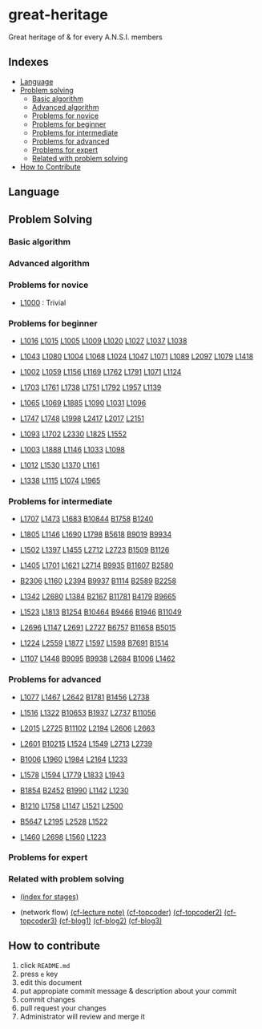 # great-heritage
Great heritage of &amp; for every A.N.S.I. members

## Indexes

- [Language](#language)
- [Problem solving](#problem-solving)
  - [Basic algorithm](#basic-algorithm)
  - [Advanced algorithm](#advanced-algorithm)
  - [Problems for novice](#problems-for-novice)
  - [Problems for beginner](#problems-for-beginner)
  - [Problems for intermediate](#problems-for-intermediate)
  - [Problems for advanced](#problems-for-advanced)
  - [Problems for expert](#problems-for-expert)
  - [Related with problem solving](#related-with-problem-solving)
- [How to Contribute](#how-to-contribute)

## Language

## Problem Solving

### Basic algorithm

### Advanced algorithm

### Problems for novice

- [L1000](http://lavida.us/problem.php?id=1000) : Trivial

### Problems for beginner

- [L1016](http://lavida.us/problem.php?id=1016) [L1015](http://lavida.us/problem.php?id=1015) [L1005](http://lavida.us/problem.php?id=1005) [L1009](http://lavida.us/problem.php?id=1009) [L1020](http://lavida.us/problem.php?id=1020) [L1027](http://lavida.us/problem.php?id=1027) [L1037](http://lavida.us/problem.php?id=1037) [L1038](http://lavida.us/problem.php?id=1038)

- [L1043](http://lavida.us/problem.php?id=1043) [L1080](http://lavida.us/problem.php?id=1080) [L1004](http://lavida.us/problem.php?id=1004) [L1068](http://lavida.us/problem.php?id=1068) [L1024](http://lavida.us/problem.php?id=1024) [L1047](http://lavida.us/problem.php?id=1047) [L1071](http://lavida.us/problem.php?id=1071) [L1089](http://lavida.us/problem.php?id=1089) [L2097](http://lavida.us/problem.php?id=2097) [L1079](http://lavida.us/problem.php?id=1079) [L1418](http://lavida.us/problem.php?id=1418)

- [L1002](http://lavida.us/problem.php?id=1002) [L1059](http://lavida.us/problem.php?id=1059) [L1156](http://lavida.us/problem.php?id=1156) [L1169](http://lavida.us/problem.php?id=1169) [L1762](http://lavida.us/problem.php?id=1762) [L1791](http://lavida.us/problem.php?id=1791) [L1071](http://lavida.us/problem.php?id=1071) [L1124](http://lavida.us/problem.php?id=1124)

- [L1703](http://lavida.us/problem.php?id=1703) [L1761](http://lavida.us/problem.php?id=1761) [L1738](http://lavida.us/problem.php?id=1738) [L1751](http://lavida.us/problem.php?id=1751) [L1792](http://lavida.us/problem.php?id=1792) [L1957](http://lavida.us/problem.php?id=1957) [L1139](http://lavida.us/problem.php?id=1139)

- [L1065](http://lavida.us/problem.php?id=1065) [L1069](http://lavida.us/problem.php?id=1069) [L1885](http://lavida.us/problem.php?id=1885) [L1090](http://lavida.us/problem.php?id=1090) [L1031](http://lavida.us/problem.php?id=1031) [L1096](http://lavida.us/problem.php?id=1096)

- [L1747](http://lavida.us/problem.php?id=1747) [L1748](http://lavida.us/problem.php?id=1748) [L1998](http://lavida.us/problem.php?id=1998) [L2417](http://lavida.us/problem.php?id=2417) [L2017](http://lavida.us/problem.php?id=2017) [L2151](http://lavida.us/problem.php?id=2151)

- [L1093](http://lavida.us/problem.php?id=1093) [L1702](http://lavida.us/problem.php?id=1702) [L2330](http://lavida.us/problem.php?id=2330) [L1825](http://lavida.us/problem.php?id=1825) [L1552](http://lavida.us/problem.php?id=1552)

- [L1003](http://lavida.us/problem.php?id=1003) [L1888](http://lavida.us/problem.php?id=1888) [L1146](http://lavida.us/problem.php?id=1146) [L1033](http://lavida.us/problem.php?id=1033) [L1098](http://lavida.us/problem.php?id=1098)

- [L1012](http://lavida.us/problem.php?id=1012) [L1530](http://lavida.us/problem.php?id=1530) [L1370](http://lavida.us/problem.php?id=1370) [L1161](http://lavida.us/problem.php?id=1161)

- [L1338](http://lavida.us/problem.php?id=1338) [L1115](http://lavida.us/problem.php?id=1115) [L1074](http://lavida.us/problem.php?id=1074) [L1965](http://lavida.us/problem.php?id=1965)

### Problems for intermediate

- [L1707](http://lavida.us/problem.php?id=1707) [L1473](http://lavida.us/problem.php?id=1473) [L1683](http://lavida.us/problem.php?id=1683) [B10844](https://www.acmicpc.net/problem/10844) [B1758](https://www.acmicpc.net/problem/1758) [B1240](https://www.acmicpc.net/problem/1240)

- [L1805](http://lavida.us/problem.php?id=1805) [L1146](http://lavida.us/problem.php?id=1146) [L1690](http://lavida.us/problem.php?id=1690) [L1798](http://lavida.us/problem.php?id=1798) [B5618](https://www.acmicpc.net/problem/5618) [B9019](https://www.acmicpc.net/problem/9019) [B9934](https://www.acmicpc.net/problem/9934)

- [L1502](http://lavida.us/problem.php?id=1502) [L1397](http://lavida.us/problem.php?id=1397) [L1455](http://lavida.us/problem.php?id=1455) [L2712](http://lavida.us/problem.php?id=2712) [L2723](http://lavida.us/problem.php?id=2723) [B1509](https://www.acmicpc.net/problem/1509) [B1126](https://www.acmicpc.net/problem/1126)

- [L1405](http://lavida.us/problem.php?id=1405) [L1701](http://lavida.us/problem.php?id=1701) [L1621](http://lavida.us/problem.php?id=1621) [L2714](http://lavida.us/problem.php?id=2714) [B9935](https://www.acmicpc.net/problem/9935) [B11607](https://www.acmicpc.net/problem/11607) [B2580](https://www.acmicpc.net/problem/2580)

- [B2306](https://www.acmicpc.net/problem/2306) [L1160](http://lavida.us/problem.php?id=1160) [L2394](http://lavida.us/problem.php?id=2394) [B9937](https://www.acmicpc.net/problem/9937) [B1114](https://www.acmicpc.net/problem/1114) [B2589](https://www.acmicpc.net/problem/2589) [B2258](https://www.acmicpc.net/problem/2258)

- [L1342](http://lavida.us/problem.php?id=1342) [L2680](http://lavida.us/problem.php?id=2680) [L1384](http://lavida.us/problem.php?id=1384) [B2167](https://www.acmicpc.net/problem/2167) [B11781](https://www.acmicpc.net/problem/11781) [B4179](https://www.acmicpc.net/problem/4179) [B9665](https://www.acmicpc.net/problem/9665)

- [L1523](http://lavida.us/problem.php?id=1523) [L1813](http://lavida.us/problem.php?id=1813) [B1254](https://www.acmicpc.net/problem/1254) [B10464](https://www.acmicpc.net/problem/10464) [B9466](https://www.acmicpc.net/problem/9466) [B1946](https://www.acmicpc.net/problem/1946) [B11049](https://www.acmicpc.net/problem/11049)

- [L2696](http://lavida.us/problem.php?id=2696) [L1147](http://lavida.us/problem.php?id=1147) [L2691](http://lavida.us/problem.php?id=2691) [L2727](http://lavida.us/problem.php?id=2727) [B6757](https://www.acmicpc.net/problem/6757) [B11658](https://www.acmicpc.net/problem/11658) [B5015](https://www.acmicpc.net/problem/5015)

- [L1224](http://lavida.us/problem.php?id=1224) [L2559](http://lavida.us/problem.php?id=2559) [L1877](http://lavida.us/problem.php?id=1877) [L1597](http://lavida.us/problem.php?id=1597) [L1598](http://lavida.us/problem.php?id=1598) [B7691](https://www.acmicpc.net/problem/7691) [B1514](https://www.acmicpc.net/problem/1514)

- [L1107](http://lavida.us/problem.php?id=1107) [L1448](http://lavida.us/problem.php?id=1448) [B9095](https://www.acmicpc.net/problem/9095) [B9938](https://www.acmicpc.net/problem/9938) [L2684](http://lavida.us/problem.php?id=2684) [B1006](https://www.acmicpc.net/problem/1006) [L1462](http://lavida.us/problem.php?id=1462)

### Problems for advanced

- [L1077](http://lavida.us/problem.php?id=1077) [L1467](http://lavida.us/problem.php?id=1467) [L2642](http://lavida.us/problem.php?id=2642) [B1781](https://www.acmicpc.net/problem/1781) [B1456](https://www.acmicpc.net/problem/1456) [L2738](http://lavida.us/problem.php?id=2738)

- [L1516](http://lavida.us/problem.php?id=1516) [L1322](http://lavida.us/problem.php?id=1322) [B10653](https://www.acmicpc.net/problem/10653) [B1937](https://www.acmicpc.net/problem/1937) [L2737](http://lavida.us/problem.php?id=2737) [B11056](https://www.acmicpc.net/problem/11056)

- [L2015](http://lavida.us/problem.php?id=2015) [L2725](http://lavida.us/problem.php?id=2725) [B11102](https://www.acmicpc.net/problem/11102) [L2194](http://lavida.us/problem.php?id=2194) [L2606](http://lavida.us/problem.php?id=2606) [L2663](http://lavida.us/problem.php?id=2663)

- [L2601](http://lavida.us/problem.php?id=2601) [B10215](https://www.acmicpc.net/problem/10215) [L1524](http://lavida.us/problem.php?id=1524) [L1549](http://lavida.us/problem.php?id=1549) [L2713](http://lavida.us/problem.php?id=2713) [L2739](http://lavida.us/problem.php?id=2739)

- [B1006](https://www.acmicpc.net/problem/1006) [L1960](http://lavida.us/problem.php?id=1960) [L1984](http://lavida.us/problem.php?id=1984) [L2164](http://lavida.us/problem.php?id=2164) [L1233](http://lavida.us/problem.php?id=1233)

- [L1578](http://lavida.us/problem.php?id=1578) [L1594](http://lavida.us/problem.php?id=1594) [L1779](http://lavida.us/problem.php?id=1779) [L1833](http://lavida.us/problem.php?id=1833) [L1943](http://lavida.us/problem.php?id=1943) 

- [B1854](https://www.acmicpc.net/problem/1854) [B2452](https://www.acmicpc.net/problem/2452) [B1990](https://www.acmicpc.net/problem/1990) [L1142](http://lavida.us/problem.php?id=1142) [L1230](http://lavida.us/problem.php?id=1230)

- [B1210](https://www.acmicpc.net/problem/1210) [L1758](http://lavida.us/problem.php?id=1758) [L1147](http://lavida.us/problem.php?id=1147) [L1521](http://lavida.us/problem.php?id=1521) [L2500](http://lavida.us/problem.php?id=2500)

- [B5647](https://www.acmicpc.net/problem/5647) [L2195](http://lavida.us/problem.php?id=2195) [L2528](http://lavida.us/problem.php?id=2528) [L1522](http://lavida.us/problem.php?id=1522) 

- [L1460](http://lavida.us/problem.php?id=1460) [L2698](http://lavida.us/problem.php?id=2698) [L1560](http://lavida.us/problem.php?id=1560) [L1223](http://lavida.us/problem.php?id=1223)

### Problems for expert

### Related with problem solving

- [(index for stages)](https://docs.google.com/spreadsheets/d/1szPm-EWjy-CdR0ztKAhag5REvNEoj8RSJENsU4ZS3ww/edit?usp=sharing)

- (network flow) [(cf-lecture note)](http://www.cs.cmu.edu/~avrim/451f08/lectures/lect1023.pdf) [(cf-topcoder)](https://www.topcoder.com/community/data-science/data-science-tutorials/maximum-flow-section-1/) [(cf-topcoder2)](https://www.topcoder.com/community/data-science/data-science-tutorials/maximum-flow-section-2/) [(cf-topcoder3)](https://www.topcoder.com/community/data-science/data-science-tutorials/maximum-flow-augmenting-path-algorithms-comparison/) [(cf-blog1)](http://kks227.blog.me/220804885235?Redirect=Log&from=postView) [(cf-blog2)](http://kks227.blog.me/220807541506?Redirect=Log&from=postView) [(cf-blog3)](http://egloos.zum.com/musicdiary/v/4207458)

## How to contribute

1. click `README.md`
1. press `e` key
1. edit this document
1. put appropiate commit message & description about your commit
1. commit changes
1. pull request your changes
1. Administrator will review and merge it
